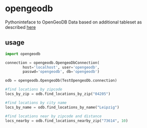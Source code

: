 # opengeodb
Pythoninteface to OpenGeoDB Data based on additional tableset 
as described [here](http://opengeodb.org/wiki/OpenGeoDB_-_Umkreissuche.)

## usage
```python
import opengeodb

connection = opengeodb.OpengeoDbConnection(
        host='localhost', user='opengeodb',
        passwd='opengeodb', db='opengeodb')

odb = opengeodb.OpengeoDb(TestOpengeoDb.connection)

#find locations by zipcode
locs_by_zip = odb.find_locations_by_zip("04205")

#find locations by city name
locs_by_name = odb.find_locations_by_name("Leipzig")

#find locations near by zipcode and distance
locs_nearby = odb.find_locations_nearby_zip("73614", 10)
```


